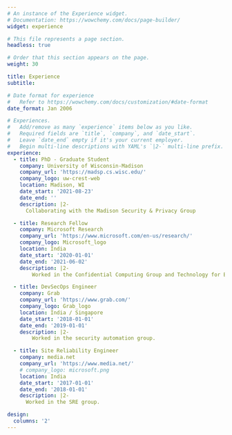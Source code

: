 ```yaml
---
# An instance of the Experience widget.
# Documentation: https://wowchemy.com/docs/page-builder/
widget: experience

# This file represents a page section.
headless: true

# Order that this section appears on the page.
weight: 30

title: Experience
subtitle:

# Date format for experience
#   Refer to https://wowchemy.com/docs/customization/#date-format
date_format: Jan 2006

# Experiences.
#   Add/remove as many `experience` items below as you like.
#   Required fields are `title`, `company`, and `date_start`.
#   Leave `date_end` empty if it's your current employer.
#   Begin multi-line descriptions with YAML's `|2-` multi-line prefix.
experience:
  - title: PhD - Graduate Student
    company: University of Wisconsin-Madison
    company_url: 'https://madsp.cs.wisc.edu/'
    company_logo: uw-crest-web
    location: Madison, WI
    date_start: '2021-08-23'
    date_end: ''
    description: |2-
      Collaborating with the Madison Security & Privacy Group

  - title: Research Fellow
    company: Microsoft Research
    company_url: 'https://www.microsoft.com/en-us/research/'
    company_logo: Microsoft_logo
    location: India
    date_start: '2020-01-01'
    date_end: '2021-06-02'
    description: |2-
        Worked in the Confidential Computing Group and Technology for Emerging Markets Group.

  - title: DevSecOps Engineer
    company: Grab
    company_url: 'https://www.grab.com/'
    company_logo: Grab_logo
    location: India / Singapore
    date_start: '2018-01-01'
    date_end: '2019-01-01'
    description: |2-
        Worked in the security automation group.

  - title: Site Reliability Engineer
    company: media.net
    company_url: 'https://www.media.net/'
    # company_logo: microsoft.png
    location: India
    date_start: '2017-01-01'
    date_end: '2018-01-01'
    description: |2-
      Worked in the SRE group.

design:
  columns: '2'
---
```

